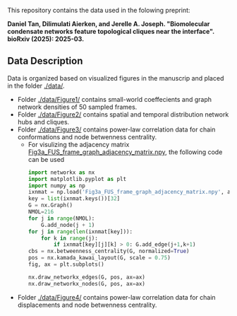 This repository contains the data used in the folowing preprint:

**Daniel Tan, Dilimulati Aierken, and Jerelle A. Joseph. "Biomolecular condensate networks feature topological cliques near the interface". bioRxiv (2025): 2025-03.**


## Data Description
Data is organized based on visualized figures in the manuscrip and placed in the folder [./data/](./data/).
  * Folder [./data/Figure1/](./data/Figure1/) contains small-world coeffecients and graph network densities of 50 sampled frames.
  * Folder [./data/Figure2/](./data/Figure2/) contains spatial and temporal distribution network hubs and cliques.
  * Folder [./data/Figure3/](./data/Figure3/) contains power-law correlation data for chain conformations and node betwenness centrality.
    * For visulizing the adjacency matrix [Fig3a_FUS_frame_graph_adjacency_matrix.npy](./data/Figure3/Fig3a_FUS_frame_graph_adjacency_matrix.npy), the following code can be used
      ```py
      import networkx as nx
      import matplotlib.pyplot as plt
      import numpy as np
      ixnmat = np.load('Fig3a_FUS_frame_graph_adjacency_matrix.npy', allow_pickle=True).item()
      key = list(ixnmat.keys())[32]
      G = nx.Graph()
      NMOL=216
      for j in range(NMOL):
          G.add_node(j + 1)
      for j in range(len(ixnmat[key])):
          for k in range(j):
              if ixnmat[key][j][k] > 0: G.add_edge(j+1,k+1)
      cbs = nx.betweenness_centrality(G, normalized=True)
      pos = nx.kamada_kawai_layout(G, scale = 0.75)
      fig, ax = plt.subplots()

      nx.draw_networkx_edges(G, pos, ax=ax)
      nx.draw_networkx_nodes(G, pos, ax=ax)
      ```
  * Folder [./data/Figure4/](./data/Figure4/) contains power-law correlation data for chain displacements and node betwenness centrality.
    
